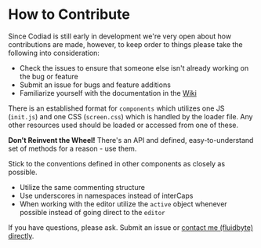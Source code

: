# How to Contribute

Since Codiad is still early in development we're very open about how contributions are made, however, to keep order to things please take the following 
into consideration:

* Check the issues to ensure that someone else isn't already working on the bug or feature
* Submit an issue for bugs and feature additions
* Familiarize yourself with the documentation in the [Wiki](https://github.com/Fluidbyte/Codiad/wiki)

There is an established format for `components` which utilizes one JS (`init.js`) and one CSS (`screen.css`) which is handled by the loader file. Any other 
resources used should be loaded or accessed from one of these.

**Don't Reinvent the Wheel!** There's an API and defined, easy-to-understand set of methods for a reason - use them.

Stick to the conventions defined in other components as closely as possible. 

* Utilize the same commenting structure
* Use underscores in namespaces instead of interCaps
* When working with the editor utilize the `active` object whenever possible instead of going direct to the `editor`

If you have questions, please ask. Submit an issue or [contact me (fluidbyte) directly](mailto:dev@codiad.com).